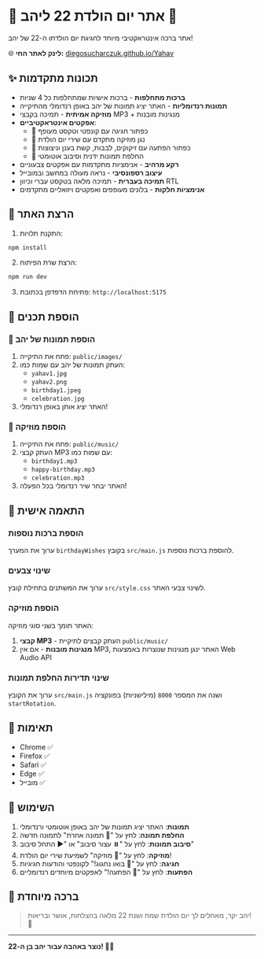 # 🎉 אתר יום הולדת 22 ליהב 🎂

אתר ברכה אינטראקטיבי מיוחד לחגיגת יום הולדתו ה-22 של יהב!

🌐 **לינק לאתר החי:** [diegosucharczuk.github.io/Yahav](https://diegosucharczuk.github.io/Yahav)

## ✨ תכונות מתקדמות

- **ברכות מתחלפות** - ברכות אישיות שמתחלפות כל 4 שניות
- **תמונות רנדומליות** - האתר יציג תמונות של יהב באופן רנדומלי מהתיקייה
- **מוזיקה אמיתית** - תמיכה בקבצי MP3 + מנגינות מובנות
- **אפקטים אינטראקטיביים**:
  - 🎊 כפתור חגיגה עם קונפטי וטקסט מעופף
  - 🎵 נגן מוזיקה מתקדם עם שירי יום הולדת
  - 🎁 כפתור הפתעה עם זיקוקים, לבבות, קשת בענן וניצוצות
  - 🔄 החלפת תמונות ידנית וסיבוב אוטומטי
- **רקע מרהיב** - אנימציות מתקדמות עם אפקטים צבעוניים
- **עיצוב רספונסיבי** - נראה מעולה במחשב ובמובייל
- **תמיכה בעברית** - תמיכה מלאה בטקסט עברי וכיוון RTL
- **אנימציות חלקות** - בלונים מעופפים ואפקטים ויזואליים מתקדמים

## 🚀 הרצת האתר

1. התקנת תלויות:
```bash
npm install
```

2. הרצת שרת הפיתוח:
```bash
npm run dev
```

3. פתיחת הדפדפן בכתובת: `http://localhost:5175`

## 📁 הוספת תכנים

### 📸 הוספת תמונות של יהב
1. פתח את התיקייה: `public/images/`
2. העתק תמונות של יהב עם שמות כמו:
   - `yahav1.jpg`
   - `yahav2.png`
   - `birthday1.jpeg`
   - `celebration.jpg`
3. האתר יציג אותן באופן רנדומלי!

### 🎵 הוספת מוזיקה
1. פתח את התיקייה: `public/music/`
2. העתק קבצי MP3 עם שמות כמו:
   - `birthday1.mp3`
   - `happy-birthday.mp3`
   - `celebration.mp3`
3. האתר יבחר שיר רנדומלי בכל הפעלה!

## 🎨 התאמה אישית

### הוספת ברכות נוספות
ערוך את המערך `birthdayWishes` בקובץ `src/main.js` להוספת ברכות נוספות.

### שינוי צבעים
ערוך את המשתנים בתחילת קובץ `src/style.css` לשינוי צבעי האתר.

### הוספת מוזיקה
האתר תומך בשני סוגי מוזיקה:
1. **קבצי MP3** - העתק קבצים לתיקיית `public/music/`
2. **מנגינות מובנות** - אם אין MP3, האתר ינגן מנגינות שנוצרות באמצעות Web Audio API

### שינוי תדירות החלפת תמונות
ערוך את הקובץ `src/main.js` ושנה את המספר `8000` (מילישניות) בפונקציה `startRotation`.

## 📱 תאימות

- Chrome ✅
- Firefox ✅
- Safari ✅
- Edge ✅
- מובייל ✅

## 🎯 השימוש

1. **תמונות**: האתר יציג תמונות של יהב באופן אוטומטי ורנדומלי
2. **החלפת תמונה**: לחץ על "🔄 תמונה אחרת" לתמונה חדשה
3. **סיבוב תמונות**: לחץ על "⏸️ עצור סיבוב" או "▶️ התחל סיבוב"
4. **מוזיקה**: לחץ על "🎵 מוזיקה" לשמיעת שירי יום הולדת!
5. **חגיגה**: לחץ על "🎊 בואו נחגוג!" לקונפטי והודעות חגיגיות
6. **הפתעות**: לחץ על "🎁 הפתעה!" לאפקטים מיוחדים רנדומליים

## 💝 ברכה מיוחדת

> יהב יקר, מאחלים לך יום הולדת שמח ושנת 22 מלאה בהצלחות, אושר ובריאות! 🎉

---

**נוצר באהבה עבור יהב בן ה-22! 🎂✨**
